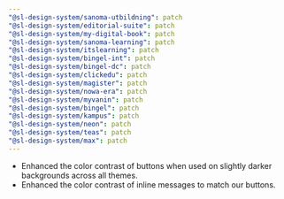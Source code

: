 ```yaml
---
"@sl-design-system/sanoma-utbildning": patch
"@sl-design-system/editorial-suite": patch
"@sl-design-system/my-digital-book": patch
"@sl-design-system/sanoma-learning": patch
"@sl-design-system/itslearning": patch
"@sl-design-system/bingel-int": patch
"@sl-design-system/bingel-dc": patch
"@sl-design-system/clickedu": patch
"@sl-design-system/magister": patch
"@sl-design-system/nowa-era": patch
"@sl-design-system/myvanin": patch
"@sl-design-system/bingel": patch
"@sl-design-system/kampus": patch
"@sl-design-system/neon": patch
"@sl-design-system/teas": patch
"@sl-design-system/max": patch
---
```


- Enhanced the color contrast of buttons when used on slightly darker backgrounds across all themes.
- Enhanced the color contrast of inline messages to match our buttons.
